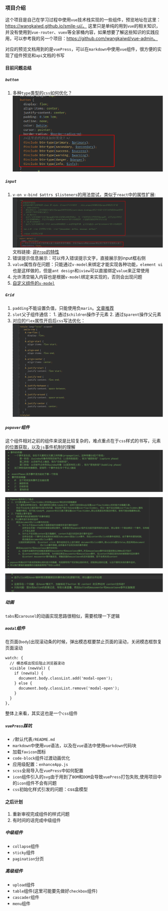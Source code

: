 
### 项目介绍
这个项目是自己在学习过程中使用`vue`技术栈实现的一些组件，预览地址在这里：https://wangkaiwd.github.io/smile-ui/。 这里只是单纯的用到`vue`的相关知识，并没有使用到`vue-router`、`vuex`等全家桶内容，如果想要了解这些知识的实践应用，可以参考我的另一个项目：https://github.com/wangkaiwd/vue-admin。

对应的预览文档用到的是`vuePress`，可以在`markdown`中使用`vue`组件，很方便的实现了组件预览和`api`文档的书写

#### 目前问题总结
##### `button`
1. 多种`type`类型的`css`如何优化？
    ![button-type](./shotscreen/button-type.png)
    
##### `input`
1. `v-on v-bind $attrs $listeners`的用法尝试，类似于`react`中的属性扩展:
    ![input](./shotscreen/input-code.png)  
    文档链接: [非`Prop`的特性](https://cn.vuejs.org/v2/guide/components-props.html#%E9%9D%9E-Prop-%E7%9A%84%E7%89%B9%E6%80%A7)
2. 错误提示信息展示：可以传入错误提示文字，直接展示到input框右侧
3. `value`属性存在问题：只能通过`v-model`来绑定才能实现各种功能，`element ui`也是这样做的，但是`ant design`和`iview`可以直接绑定`value`来正常使用
4. 允许清空输入内容也是根据`v-model`绑定来实现的，否则会出现问题
5. [自定义组件的`v-model`](https://cn.vuejs.org/v2/guide/components-custom-events.html#%E8%87%AA%E5%AE%9A%E4%B9%89%E7%BB%84%E4%BB%B6%E7%9A%84-v-model)
##### `Grid`
1. `padding`不能设置负值，只能使用负`marin`。[文章推荐](https://stackoverflow.com/questions/4973988/why-does-css-not-support-negative-padding)
2. `slot`父子组件通信： 1. 通过`$children`操作子元素 2. 通过`$parent`操作父元素
3. 对应的`flex`属性开启后`css`写法优化：
    ![row-flex](./shotscreen/row-flex.png)
    
##### `popover`组件
这个组件相对之前的组件来说是比较复杂的，难点重点在于`css`样式的书写，元素的位置获取，以及`js`事件机制的理解
![popover-1](shotscreen/popover-1.png)

![popover-2](shotscreen/popover-2.png)

![popover-3](shotscreen/popover-3.png)

##### 动画
`tabs`和`carousel`的动画实现思路很相似，需要梳理一下逻辑

##### `modal`组件
在页面(`body`)出现滚动条的时候，弹出模态框要禁止页面的滚动，关闭模态框恢复页面滚动 
```vue
watch: {
  // 模态框出现后阻止浏览器滚动
  visible (newVal) {
    if (newVal) {
      document.body.classList.add('modal-open');
    } else {
      document.body.classList.remove('modal-open');
    }
  }
},
```

整体上来看，其实这也是一个`css`组件
##### `vuePress`踩坑
* `/`默认代表`/README.md`
* `markdown`中使用`vue`语法，以及在`vue`语法中使用`markdown`代码块
* 加载`favicon`图标
* `code-block`组件过渡动画优化
* 应用级配置：`enhanceApp.js`
* `scss`全局导入在`vuePress`中如何配置
* `icon`组件引入的`svg`由于用到了`BOM`和`DOM`会导致`vuePress`打包失败,使用项目中的`icon`组件不会有问题
* `css`初始化样式引发的问题：css盒模型

#### 之后计划
1. 重新审视完成组件的样式问题
2. 有时间的话完成中级组件
##### 中级组件
* `collapse`组件
* `sticky`组件
* `pagination`分页

##### 高级组件
* `upload`组件
* `table`组件(这里可能要先做好`checkbox`组件)
* `cascader`组件
* `menu`组件


